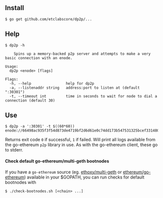 ## Install
```
$ go get github.com/etclabscore/dp2p/...
```

## Help

```
$ dp2p -h

    Spins up a memory-backed p2p server and attempts to make a very basic connection with an enode.

Usage:
  dp2p <enode> [flags]

Flags:
  -h, --help                help for dp2p
  -a, --listenaddr string   address:port to listen at (default ":30301")
  -t, --timeout int         time in seconds to wait for node to dial a connection (default 30)
```

## Use

```
$ dp2p -a ':30301' -t $((60*60)) enode://66498ac935f3f54d873de4719bf2d6d61e0c74dd173b547531325bcef331480f9bedece91099810971c8567eeb1ae9f6954b013c47c6dc51355bbbbae65a8c16@54.148.165.1:30303
```

Returns exit code `0` if successful, `1` if failed.  Will print all logs available from the go-ethereum `p2p` library in use. As with the go-ethereum client, these go to stderr. 

#### Check default go-ethereum/multi-geth bootnodes

If you have a `go-ethereum` source (eg. [ethoxy/multi-geth](https://github.com/ethoxy/multi-geth) or [ethereum/go-ethereum](https://github.com/ethereum/go-ethereum)) available in your $GOPATH, you can run checks for default bootnodes with

```
$ ./check-bootnodes.sh [<chain> ...]
```

